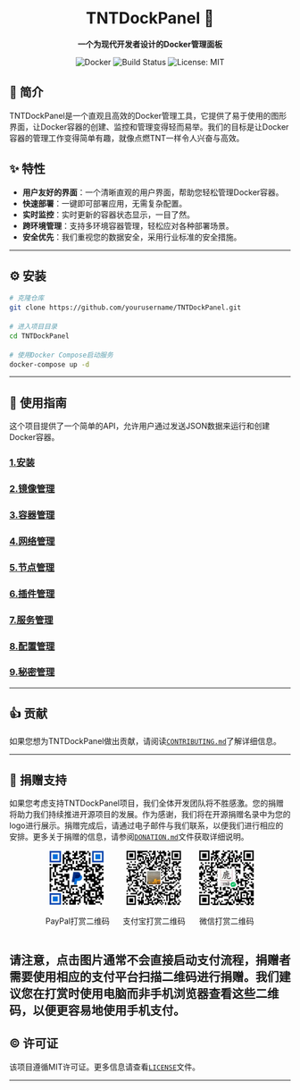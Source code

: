 

<div align="center">

# TNTDockPanel 🚀

**一个为现代开发者设计的Docker管理面板**

![Docker](https://img.shields.io/badge/Docker-Container-blue.svg)
![Build Status](https://img.shields.io/badge/build-passing-brightgreen.svg)
![License: MIT](https://img.shields.io/badge/License-MIT-yellow.svg)

</div>



## 📜 简介

TNTDockPanel是一个直观且高效的Docker管理工具，它提供了易于使用的图形界面，让Docker容器的创建、监控和管理变得轻而易举。我们的目标是让Docker容器的管理工作变得简单有趣，就像点燃TNT一样令人兴奋与高效。


## ✨ 特性

- **用户友好的界面**：一个清晰直观的用户界面，帮助您轻松管理Docker容器。
- **快速部署**：一键即可部署应用，无需复杂配置。
- **实时监控**：实时更新的容器状态显示，一目了然。
- **跨环境管理**：支持多环境容器管理，轻松应对各种部署场景。
- **安全优先**：我们重视您的数据安全，采用行业标准的安全措施。

---

## ⚙️ 安装

```bash
# 克隆仓库
git clone https://github.com/yourusername/TNTDockPanel.git

# 进入项目目录
cd TNTDockPanel

# 使用Docker Compose启动服务
docker-compose up -d
```

---

## 📖 使用指南

这个项目提供了一个简单的API，允许用户通过发送JSON数据来运行和创建Docker容器。

### [1.安装](doc/install.md)
### [2.镜像管理](doc/images.md)
### [3.容器管理](doc/containers.md)
### [4.网络管理](doc/networks.md)
### [5.节点管理](doc/nodes.md)
### [6.插件管理](doc/plugins.md)
### [7.服务管理](doc/services.md)
### [8.配置管理](doc/configs.md)
### [9.秘密管理](doc/secrets.md)


---

## 👍 贡献

如果您想为TNTDockPanel做出贡献，请阅读[`CONTRIBUTING.md`](CONTRIBUTING.md)了解详细信息。


---
## 💞 捐赠支持

如果您考虑支持TNTDockPanel项目，我们全体开发团队将不胜感激。您的捐赠将助力我们持续推进开源项目的发展。作为感谢，我们将在开源捐赠名录中为您的logo进行展示。捐赠完成后，请通过电子邮件与我们联系，以便我们进行相应的安排。更多关于捐赠的信息，请参阅[`DONATION.md`](doc/DONATION.md)文件获取详细说明。

<div align="center">
  <div style="display: inline-block; margin: 0 10px;">
    <img src="doc/paypal.jpg" alt="PayPal打赏二维码" width="100">
    <p>PayPal打赏二维码</p>
  </div>
  <div style="display: inline-block; margin: 0 10px;">
    <img src="doc/alipay.png" alt="支付宝打赏二维码" width="100">
    <p>支付宝打赏二维码</p>
  </div>
  <div style="display: inline-block; margin: 0 10px;">
    <img src="doc/wechatpay.jpg" alt="微信打赏二维码" width="100">
    <p>微信打赏二维码</p>
  </div>
</div>

请注意，点击图片通常不会直接启动支付流程，捐赠者需要使用相应的支付平台扫描二维码进行捐赠。我们建议您在打赏时使用电脑而非手机浏览器查看这些二维码，以便更容易地使用手机支付。
---

## ©️ 许可证

该项目遵循MIT许可证。更多信息请查看[`LICENSE`](doc/LICENSE)文件。

---
